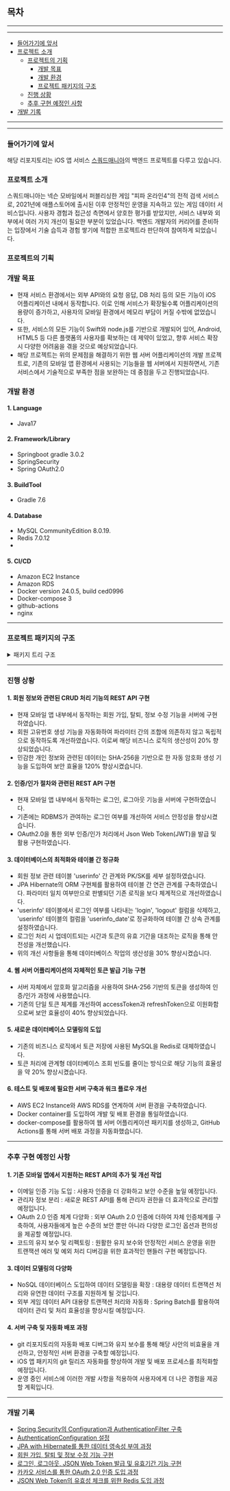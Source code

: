 
## 목차
---
---
- [들어가기에 앞서](#들어가기에-앞서)
- [프로젝트 소개](#프로젝트-소개)
  - [프로젝트의 기획](#프로젝트의-기획)
    - [개발 목표](#개발-목표)
    - [개발 환경](#개발-환경)
    - [프로젝트 패키지의 구조](#프로젝트-패키지의-구조)
  - [진행 상황](#진행-상황)
  - [추후 구현 예정인 사항](#추후-구현-예정인-사항)
 - [개발 기록](#개발-기록)
---
---

### 들어가기에 앞서
해당 리포지토리는 iOS 앱 서비스 <a href="http://squadmania.github.io">스쿼드매니아</a>의 백엔드 프로젝트를 다루고 있습니다.

### 프로젝트 소개
스쿼드매니아는 넥슨 모바일에서 퍼블리싱한 게임 "피파 온라인4"의 전적 검색 서비스로, 2021년에 애플스토어에 출시된 이후 안정적인 운영을 지속하고 있는 게임 데이터 서비스입니다. 사용자 경험과 접근성 측면에서 양호한 평가를 받았지만, 서비스 내부와 외부에서 여러 가지 개선이 필요한 부분이 있었습니다. 백엔드 개발자의 커리어를 준비하는 입장에서 기술 습득과 경험 쌓기에 적합한 프로젝트라 판단하여 참여하게 되었습니다.

### 프로젝트의 기획

### 개발 목표
 - 현재 서비스 환경에서는 외부 API와의 요청 응답, DB 처리 등의 모든 기능이 iOS 어플리케이션 내에서 동작합니다. 이로 인해 서비스가 확장될수록 어플리케이션의 용량이 증가하고, 사용자의 모바일 환경에서 메모리 부담이 커질 수밖에 없었습니다.
 - 또한, 서비스의 모든 기능이 Swift와 node.js를 기반으로 개발되어 있어, Android, HTML5 등 다른 플랫폼의 사용자를 확보하는 데 제약이 있었고, 향후 서비스 확장 시 다양한 어려움을 겪을 것으로 예상되었습니다.
 - 해당 프로젝트는 위의 문제점을 해결하기 위한 웹 서버 어플리케이션의 개발 프로젝트로, 기존의 모바일 앱 환경에서 사용되는 기능들을 웹 서버에서 지원하면서, 기존 서비스에서 기술적으로 부족한 점을 보완하는 데 중점을 두고 진행되었습니다.

### 개발 환경

#### 1. Language
  - Java17

#### 2. Framework/Library
  - Springboot gradle 3.0.2
  - SpringSecurity
  - Spring OAuth2.0

#### 3. BuildTool
  - Gradle 7.6

#### 4. Database
  - MySQL CommunityEdition 8.0.19.
  - Redis 7.0.12
  - 
#### 5. CI/CD
  - Amazon EC2 Instance
  - Amazon RDS
  - Docker version 24.0.5, build ced0996
  - Docker-compose 3
  - github-actions
  - nginx

---

### 프로젝트 패키지의 구조
<details>
  <summary>패키지 트리 구조</summary>
  <div markdown="1">

    
    squadmania_auth
    └─ src
       ├─ main
       │  ├─ java
       │  │  └─ com
       │  │     └─ likeurator
       │  │        └─ squadmania_auth
       │  │           ├─ auth
       │  │           │  ├─ AuthenticationController.java
       │  │           │  ├─ AuthenticationService.java
       │  │           │  ├─ AuthorizationController.java
       │  │           │  ├─ AuthorizationService.java
       │  │           │  └─ model
       │  │           │     ├─ AuthenticationRequest.java
       │  │           │     ├─ AuthenticationResponse.java
       │  │           │     ├─ RegisterRequest.java
       │  │           │     └─ RestRequest.java
       │  │           ├─ config
       │  │           │  ├─ ApplicationConfig.java
       │  │           │  ├─ filter
       │  │           │  │  ├─ CustomAccessDeniedHandler.java
       │  │           │  │  ├─ CustomAuthenticationEntryPoint.java
       │  │           │  │  ├─ JwtAuthentificationFilter.java
       │  │           │  │  └─ JwtExceptionFilter.java
       │  │           │  ├─ JwtService.java
       │  │           │  ├─ LogoutService.java
       │  │           │  └─ SecurityConfiguration.java
       │  │           ├─ demo
       │  │           │  └─ DemoController.java
       │  │           ├─ domain
       │  │           │  └─ user
       │  │           │     ├─ model
       │  │           │     │  ├─ Userinfo.java
       │  │           │     │  ├─ UserinfoDate.java
       │  │           │     │  ├─ UserInfoId.java
       │  │           │     │  ├─ UserUpdateRequest.java
       │  │           │     │  └─ UserUpdateResponse.java
       │  │           │     ├─ Role.java
       │  │           │     ├─ UserController.java
       │  │           │     ├─ UserRepository.java
       │  │           │     └─ UserService.java
       │  │           ├─ ServletInitializer.java
       │  │           ├─ SquadmaniaAuthApplication.java
       │  │           └─ token
       │  │              ├─ AccessToken.java
       │  │              ├─ RefreshToken.java
       │  │              ├─ RefreshTokenRepository.java
       │  │              ├─ TokenRepository.java
       │  │              └─ TokenType.java
       │  └─ resources
       │     ├─ application.yml
       │     ├─ static
       │     └─ templates
       └─ test
          └─ java
             └─ com
                └─ likeurator
                   └─ squadmania_auth
                      ├─ RegisterTest.java
                      └─ SquadmaniaAuthApplicationTests.java

  </div>
</details>

---

### 진행 상황  
#### 1. 회원 정보와 관련된 CRUD 처리 기능의 REST API 구현
- 현재 모바일 앱 내부에서 동작하는 회원 가입, 탈퇴, 정보 수정 기능을 서버에 구현하였습니다.
- 회원 고유번호 생성 기능을 자동화하여 파라미터 간의 조합에 의존하지 않고 독립적으로 동작하도록 개선하였습니다. 이로써 해당 비즈니스 로직의 생산성이 20% 향상되었습니다.
- 민감한 개인 정보와 관련된 데이터는 SHA-256을 기반으로 한 자동 암호화 생성 기능을 도입하여 보안 효율을 120% 향상시켰습니다.

#### 2. 인증/인가 절차와 관련된 REST API 구현
- 현재 모바일 앱 내부에서 동작하는 로그인, 로그아웃 기능을 서버에 구현하였습니다.
- 기존에는 RDBMS가 관여하는 로그인 여부를 개선하여 서비스 안정성을 향상시켰습니다.
- OAuth2.0을 통한 외부 인증/인가 처리에서 Json Web Token(JWT)을 발급 및 활용 구현하였습니다.

#### 3. 데이터베이스의 최적화와 테이블 간 정규화
- 회원 정보 관련 테이블 'userinfo' 간 관계와 PK/SK를 세부 설정하였습니다.
- JPA Hibernate의 ORM 구현체를 활용하여 테이블 간 연관 관계를 구축하였습니다. 파라미터 일치 여부만으로 판별되던 기존 로직을 보다 체계적으로 개선하였습니다.
- 'userinfo' 테이블에서 로그인 여부를 나타내는 'login', 'logout' 컬럼을 삭제하고, 'userinfo' 테이블의 컬럼을 'userinfo_date'로 정규화하여 테이블 간 상속 관계를 설정하였습니다.
- 로그인 처리 시 업데이트되는 시간과 토큰의 유효 기간을 대조하는 로직을 통해 안전성을 개선했습니다.
- 위의 개선 사항들을 통해 데이터베이스 작업의 생산성을 30% 향상시켰습니다.

#### 4. 웹 서버 어플리케이션의 자체적인 토큰 발급 기능 구현
- 서버 자체에서 암호화 알고리즘을 사용하여 SHA-256 기반의 토큰을 생성하여 인증/인가 과정에 사용했습니다.
- 기존의 단일 토큰 체계를 개선하여 accessToken과 refreshToken으로 이원화함으로써 보안 효율성이 40% 향상되었습니다.

#### 5. 새로운 데이터베이스 모델링의 도입
- 기존의 비즈니스 로직에서 토큰 저장에 사용된 MySQL을 Redis로 대체하였습니다.
- 토큰 처리에 관계형 데이터베이스 조회 빈도를 줄이는 방식으로 해당 기능의 효율성을 약 20% 향상시켰습니다.

#### 6. 테스트 및 배포에 필요한 서버 구축과 워크 플로우 개선
- AWS EC2 Instance와 AWS RDS를 연계하여 서버 환경을 구축하였습니다.
- Docker container를 도입하여 개발 및 배포 환경을 통일하였습니다.
- docker-compose를 활용하여 웹 서버 어플리케이션 패키지를 생성하고, GitHub Actions를 통해 서버 배포 과정을 자동화했습니다.

---
### 추후 구현 예정인 사항
#### 1. 기존 모바일 앱에서 지원하는 REST API의 추가 및 개선 작업
 - 이메일 인증 기능 도입 : 사용자 인증을 더 강화하고 보안 수준을 높일 예정입니다.
 - 관리자 정보 분리 : 새로운 REST API를 통해 관리자 권한을 더 효과적으로 관리할 예정입니다.
 - OAuth 2.0 인증 체계 다양화 : 외부 OAuth 2.0 인증에 더하여 자체 인증체계를 구축하여, 사용자들에게 높은 수준의 보안 뿐만 아니라 다양한 로그인 옵션과 편의성을 제공할 예정입니다.
 - 코드의 유지 보수 및 리펙토링 : 원활한 유지 보수와 안정적인 서비스 운영을 위한 트랜잭션 에러 및 예외 처리 디버깅을 위한 효과적인 핸들러 구현 예정입니다.

#### 3. 데이터 모델링의 다양화
 - NoSQL 데이터베이스 도입하여 데이터 모델링을 확장 : 대용량 데이터 트랜잭션 처리와 유연한 데이터 구조를 지원하게 될 것입니다.
 - 외부 게임 데이터 API 대용량 트랜잭션 처리와 자동화 : Spring Batch를 활용하여 데이터 관리 및 처리 효율성을 향상시킬 예정입니다.

#### 4. 서버 구축 및 자동화 배포 과정
 - git 리포지토리의 자동화 배포 디버그와 유지 보수를 통해 해당 사안의 비효율을 개선하고, 안정적인 서버 환경을 구축할 예정입니다.
 - iOS 앱 패키지의 git 릴리즈 자동화를 향상하여 개발 및 배포 프로세스를 최적화할 예정입니다.
 - 운영 중인 서비스에 이러한 개발 사항을 적용하여 사용자에게 더 나은 경험을 제공할 계획입니다.
----

### 개발 기록
- [Spring Security의 Configuration과 AuthenticationFilter 구축](https://velog.io/@letelumiere/squadmania-dev-2)
- [AuthenticationConfiguration 설정](https://velog.io/@letelumiere/squadmania-dev-3)
- [JPA with Hibernate를 통한 데이터 영속성 부여 과정](https://velog.io/@letelumiere/squadmania-dev-4)
- [회원 가입, 탈퇴 및 정보 수정 기능 구현](https://velog.io/@letelumiere/squadmania-dev-5)
- [로그인, 로그아웃, JSON Web Token 발급 및 유효기간 기능 구현](https://velog.io/@letelumiere/squadmania-dev-6)
- [카카오 서비스를 통한 OAuth 2.0 인증 도입 과정](https://velog.io/@letelumiere/squadmania-dev-7)
- [JSON Web Token의 유효성 체크를 위한 Redis 도입 과정](https://velog.io/@letelumiere/squadmania-dev-8)
